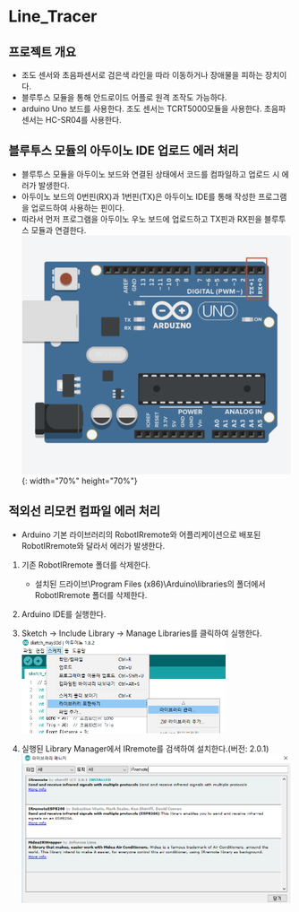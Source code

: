 # Line_Tracer

## 프로젝트 개요
* 조도 센서와 초음파센서로 검은색 라인을 따라 이동하거나 장애물을 피하는 장치이다.
* 블루투스 모듈을 통해 안드로이드 어플로 원격 조작도 가능하다.
* arduino Uno 보드를 사용한다. 조도 센서는 TCRT5000모듈을 사용한다. 초음파센서는 HC-SR04를 사용한다.


## 블루투스 모듈의 아두이노 IDE 업로드 에러 처리
* 블루투스 모듈을 아두이노 보드와 연결된 상태에서 코드를 컴파일하고 업로드 시 에러가 발생한다.
* 아두이노 보드의 0번핀(RX)과 1번핀(TX)은 아두이노 IDE를 통해 작성한 프로그램을 업로드하여 사용하는 핀이다.
* 따라서 먼저 프로그램을 아두이노 우노 보드에 업로드하고 TX핀과 RX핀을 블루투스 모듈과 연결한다.
![bluetooth_screenshot1](./bluetooth/bluetooth_error.png){: width="70%" height="70%"}


## 적외선 리모컨 컴파일 에러 처리
* Arduino 기본 라이브러리의 RobotIRremote와 어플리케이션으로 배포된 RobotIRremote와 달라서 에러가 발생한다.
1. 기존 RobotIRremote 폴더를 삭제한다.
	* 설치된 드라이브\Program Files (x86)\Arduino\libraries의 폴더에서 RobotIRremote 폴더를 삭제한다.
2. Arduino IDE를 실행한다.

3. Sketch -> Include Library -> Manage Libraries를 클릭하여 실행한다.
![IRremote_screenshot1](./IRremote/remote1.png)

4. 실행된 Library Manager에서 IRremote를 검색하여 설치한다.(버전: 2.0.1)
![IRremote_screenshot2](./IRremote/remote2.png)

